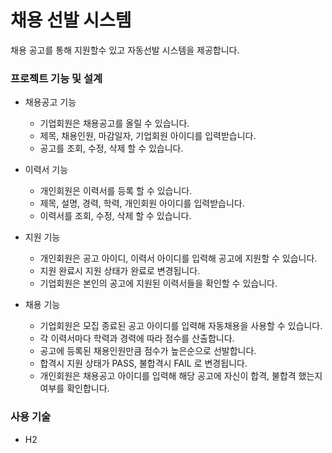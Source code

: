 # 채용 선발 시스템
채용 공고를 통해 지원할수 있고 자동선발 시스템을 제공합니다.

### 프로젝트 기능 및 설계

* 채용공고 기능
  * 기업회원은 채용공고를 올릴 수 있습니다.
  * 제목, 채용인원, 마감일자, 기업회원 아이디를 입력받습니다.
  * 공고를 조회, 수정, 삭제 할 수 있습니다.
 
* 이력서 기능
  * 개인회원은 이력서를 등록 할 수 있습니다.
  * 제목, 설명, 경력, 학력, 개인회원 아이디를 입력받습니다.
  * 이력서를 조회, 수정, 삭제 할 수 있습니다.
 
* 지원 기능
  * 개인회원은 공고 아이디, 이력서 아이디를 입력해 공고에 지원할 수 있습니다.
  * 지원 완료시 지원 상태가 완료로 변경됩니다.
  * 기업회원은 본인의 공고에 지원된 이력서들을 확인할 수 있습니다.
 
* 채용 기능
  * 기업회원은 모집 종료된 공고 아이디를 입력해 자동채용을 사용할 수 있습니다.
  * 각 이력서마다 학력과 경력에 따라 점수를 산출합니다.
  * 공고에 등록된 채용인원만큼 점수가 높은순으로 선발합니다.
  * 합격시 지원 상태가 PASS, 불합격시 FAIL 로 변경됩니다.
  * 개인회원은 채용공고 아이디를 입력해 해당 공고에 자신이 합격, 불합격 했는지 여부를 확인합니다.

### 사용 기술
* H2

